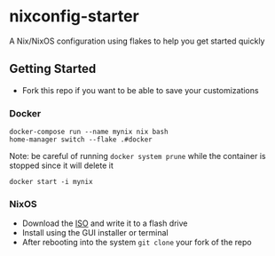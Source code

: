 # nixconfig-starter

A Nix/NixOS configuration using flakes to help you get started quickly

## Getting Started

- Fork this repo if you want to be able to save your customizations

### Docker

```
docker-compose run --name mynix nix bash
home-manager switch --flake .#docker
```

Note: be careful of running `docker system prune` while the container is stopped since it will delete it

```
docker start -i mynix
```

### NixOS

- Download the [ISO](https://nixos.org/download.html#nixos-iso) and write it to a flash drive
- Install using the GUI installer or terminal
- After rebooting into the system `git clone` your fork of the repo
